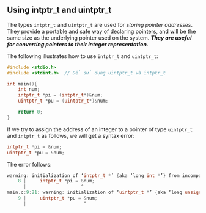 ## Using intptr_t and uintptr_t
The types `intptr_t` and `uintptr_t` are used for *storing pointer addresses*. They provide a portable and safe way of declaring pointers, and will be the same size as the underlying pointer used on the system. 
***They are useful for converting pointers to their integer representation.***

The following illustrates how to use `intptr_t` and `uintptr_t`:
~~~cpp
#include <stdio.h>
#include <stdint.h>  // Để sử dụng uintptr_t và intptr_t

int main(){
    int num;
    intptr_t *pi = (intptr_t*)&num;
    uintptr_t *pu = (uintptr_t*)&num;

    return 0;
}
~~~
If we try to assign the address of an integer to a pointer of type `uintptr_t` and `intptr_t` as follows, we will get a syntax error:
~~~cpp
intptr_t *pi = &num;
uintptr_t *pu = &num;
~~~
The error follows:
~~~cpp
warning: initialization of ‘intptr_t *’ {aka ‘long int *’} from incompatible pointer type ‘int *’ [-Wincompatible-pointer-types]
    8 |     intptr_t *pi = &num;
      |                    ^
main.c:9:21: warning: initialization of ‘uintptr_t *’ {aka ‘long unsigned int *’} from incompatible pointer type ‘int *’ [-Wincompatible-pointer-types]
    9 |     uintptr_t *pu = &num;
      |                     ^
~~~
